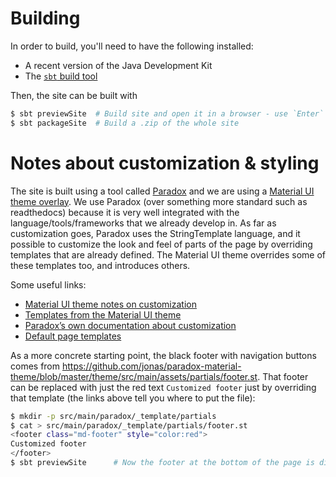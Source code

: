 # Building

In order to build, you'll need to have the following installed:

  * A recent version of the Java Development Kit
  * The [`sbt` build tool][0]

Then, the site can be built with

```bash
$ sbt previewSite  # Build site and open it in a browser - use `Enter` to stop the preview
$ sbt packageSite  # Build a .zip of the whole site
```

# Notes about customization & styling

The site is built using a tool called [Paradox][1] and we are using a [Material UI theme overlay][2].
We use Paradox (over something more standard such as readthedocs) because it is very well integrated
with the language/tools/frameworks that we already develop in. As far as customization goes, Paradox
uses the StringTemplate language, and it possible to customize the look and feel of parts of the
page by overriding templates that are already defined. The Material UI theme overrides some of these
templates too, and introduces others.

Some useful links:

  * [Material UI theme notes on customization][6]
  * [Templates from the Material UI theme][5]
  * [Paradox’s own documentation about customization][3]
  * [Default page templates][4]

As a more concrete starting point, the black footer with navigation buttons comes from
<https://github.com/jonas/paradox-material-theme/blob/master/theme/src/main/assets/partials/footer.st>.
That footer can be replaced with just the red text `Customized footer` just by overriding that
template (the links above tell you where to put the file):

```bash
$ mkdir -p src/main/paradox/_template/partials
$ cat > src/main/paradox/_template/partials/footer.st
<footer class="md-footer" style="color:red">
Customized footer
</footer>
$ sbt previewSite      # Now the footer at the bottom of the page is different
```

[0]: https://www.scala-sbt.org/download.html
[1]: https://github.com/lightbend/paradox
[2]: https://github.com/jonas/paradox-material-theme
[3]: https://developer.lightbend.com/docs/paradox/current/customization/index.html
[4]: https://github.com/lightbend/paradox/tree/master/themes/generic/src/main/assets
[5]: https://github.com/jonas/paradox-material-theme/tree/master/theme/src/main/assets
[6]: https://github.com/jonas/paradox-material-theme/blob/master/src/main/paradox/customization.md
